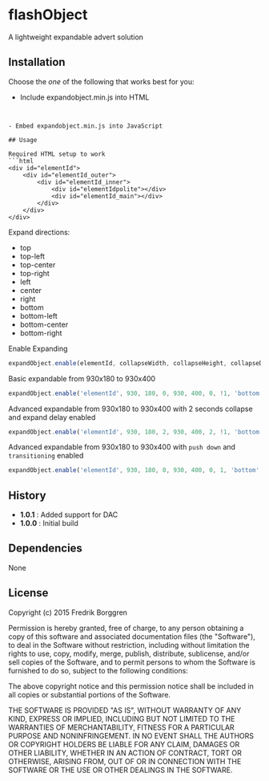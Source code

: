 # flashObject

A lightweight expandable advert solution

## Installation

Choose the *one* of the following that works best for you:

- Include expandobject.min.js into HTML
    ```html
<script type="text/javascript" src="expandobject.min.js"></script>
```

- Embed expandobject.min.js into JavaScript

## Usage

Required HTML setup to work
```html
<div id="elementId">
    <div id="elementId_outer">
        <div id="elementId_inner">
            <div id="elementIdpolite"></div>
            <div id="elementId_main"></div>
        </div>
    </div>
</div>
```

Expand directions:
- top
- top-left
- top-center
- top-right
- left
- center
- right
- bottom
- bottom-left
- bottom-center
- bottom-right

Enable Expanding
```javascript
expandObject.enable(elementId, collapseWidth, collapseHeight, collapseDelay, expandWidth, expandHeight, expandDelay, pushDown, expandDirection, expandSmooth);
```

Basic expandable from 930x180 to 930x400
```javascript
expandObject.enable('elementId', 930, 180, 0, 930, 400, 0, !1, 'bottom', !1);
```

Advanced expandable from 930x180 to 930x400 with 2 seconds collapse and expand delay enabled
```javascript
expandObject.enable('elementId', 930, 180, 2, 930, 400, 2, !1, 'bottom', !1);
```

Advanced expandable from 930x180 to 930x400 with `push down` and `transitioning` enabled
```javascript
expandObject.enable('elementId', 930, 180, 0, 930, 400, 0, 1, 'bottom', 1);
```

## History

* __1.0.1__ : Added support for DAC
* __1.0.0__ : Initial build

## Dependencies

None

## License

Copyright (c) 2015 Fredrik Borggren

Permission is hereby granted, free of charge, to any person obtaining a copy of this software and associated documentation files (the "Software"), to deal in the Software without restriction, including without limitation the rights to use, copy, modify, merge, publish, distribute, sublicense, and/or sell copies of the Software, and to permit persons to whom the Software is furnished to do so, subject to the following conditions:

The above copyright notice and this permission notice shall be included in all copies or substantial portions of the Software.

THE SOFTWARE IS PROVIDED "AS IS", WITHOUT WARRANTY OF ANY KIND, EXPRESS OR IMPLIED, INCLUDING BUT NOT LIMITED TO THE WARRANTIES OF MERCHANTABILITY, FITNESS FOR A PARTICULAR PURPOSE AND NONINFRINGEMENT. IN NO EVENT SHALL THE AUTHORS OR COPYRIGHT HOLDERS BE LIABLE FOR ANY CLAIM, DAMAGES OR OTHER LIABILITY, WHETHER IN AN ACTION OF CONTRACT, TORT OR OTHERWISE, ARISING FROM, OUT OF OR IN CONNECTION WITH THE SOFTWARE OR THE USE OR OTHER DEALINGS IN THE SOFTWARE.
